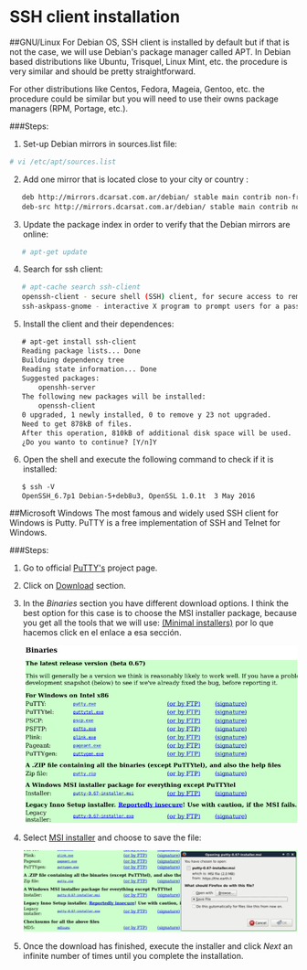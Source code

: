 # SSH client installation

##GNU/Linux
For Debian OS, SSH client is installed by default but if that is not the case, we will use Debian's package
manager called APT. In Debian based distributions like Ubuntu, Trisquel, Linux Mint, etc. the procedure is 
very similar and should be pretty straightforward.

For other distributions like Centos, Fedora, Mageia, Gentoo, etc. the procedure could be similar but
you will need to use their owns package managers (RPM, Portage, etc.).

###Steps:

1. Set-up Debian mirrors in sources.list file:
```bash
# vi /etc/apt/sources.list
```
2. Add one mirror that is located close to your city or country :
```bash
   deb http://mirrors.dcarsat.com.ar/debian/ stable main contrib non-free
   deb-src http://mirrors.dcarsat.com.ar/debian/ stable main contrib non-free
```
3. Update the package index in order to verify that the Debian mirrors are online:
```bash
   # apt-get update
```
4. Search for ssh client: 
```bash
   # apt-cache search ssh-client
   openssh-client - secure shell (SSH) client, for secure access to remote machines
   ssh-askpass-gnome - interactive X program to prompt users for a passphrase for ssh-add
```
5. Install the client and their dependences:
```ShellSession
   # apt-get install ssh-client
   Reading package lists... Done
   Builduing dependency tree       
   Reading state information... Done
   Suggested packages:
       openshh-server
   The following new packages will be installed:
       openssh-client 
   0 upgraded, 1 newly installed, 0 to remove y 23 not upgraded.
   Need to get 878kB of files.
   After this operation, 810kB of additional disk space will be used.
   ¿Do you wanto to continue? [Y/n]Y
```
6. Open the shell and execute the following command to check if it is installed:
```Shell
   $ ssh -V
   OpenSSH_6.7p1 Debian-5+deb8u3, OpenSSL 1.0.1t  3 May 2016
```

##Microsoft Windows
The most famous and widely used SSH client for Windows is Putty. PuTTY is a free implementation of SSH and 
Telnet for Windows. 

###Steps:
1. Go to official [PuTTY's](http://www.chiark.greenend.org.uk/~sgtatham/putty/ "PuTTY") project page.

2. Click on [Download](http://www.chiark.greenend.org.uk/~sgtatham/putty/download.html "Download") section.
   
3. In the *Binaries* section you have different download options. I think the best option for this case is to choose 
the MSI installer package, because you get all the tools that we will use: [(Minimal installers)](https://www.haskell.org/downloads#minimal) por lo que hacemos click en el enlace a esa sección.

   ![Binaries.](/images/binaries.png "Binaries")

4. Select [MSI installer](https://github.com/fpco/minghc#using-the-installer) and choose to save the file: 

   ![MSI installer.](/images/msi_installer.png "MSI installer")
                  
5. Once the download has finished, execute the installer and click *Next* an infinite number of times until 
   you complete the installation. 
